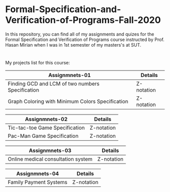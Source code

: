 # Formal-Specification-and-Verification-of-Programs-Fall-2020

In this repository, you can find all of my assignments and quizes for the Formal Specification and Verification of Programs course instructed by Prof. Hasan Mirian when I was in 1st semester of my masters's at SUT.
#
My projects list for this course:

| Assignmnets-01  | Details |
| ------------- | ------------- |
| Finding GCD and LCM of two numbers Specification | Z-notation  |
| Graph Coloring with Minimum Colors Specification | Z-notation  |

| Assignmnets-02  | Details |
| ------------- | ------------- |
| Tic-tac-toe Game Specification | Z-notation |
| Pac-Man Game Specification | Z-notation |


| Assignmnets-03  | Details |
| ------------- | ------------- |
| Online medical consultation system | Z-notation |


| Assignmnets-04  | Details |
| ------------- | ------------- |
| Family Payment Systems | Z-notation |
